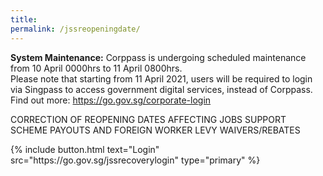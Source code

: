 ```yaml
---
title: 
permalink: /jssreopeningdate/
---
```


**System Maintenance:** Corppass is undergoing scheduled maintenance from 10 April 0000hrs to 11 April 0800hrs. <br>Please note that starting from 11 April 2021, users will be required to login via Singpass to access government digital services, instead of Corppass. Find out more: <a href="https://go.gov.sg/corporate-login" target="_blank">https://go.gov.sg/corporate-login</a>






CORRECTION OF REOPENING DATES AFFECTING JOBS SUPPORT SCHEME PAYOUTS AND FOREIGN WORKER LEVY WAIVERS/REBATES


<p>
{% include button.html text="Login" src="https://go.gov.sg/jssrecoverylogin" type="primary" %}
</p>

<style>
.navbar>.bp-container{
display: none
}

.bp-footer.top-section{
display: none
}

.bp-footer{
display: none
}

.bp-breadcrumb{
display: none
}

.float-buttons{
    display: none
}

.wog--tabbed-button{
    display: none
}
</style>

<!-- <meta http-equiv="REFRESH" content="0;url=https://www.gobusiness.gov.sg/jssreopeningdate/"> -->